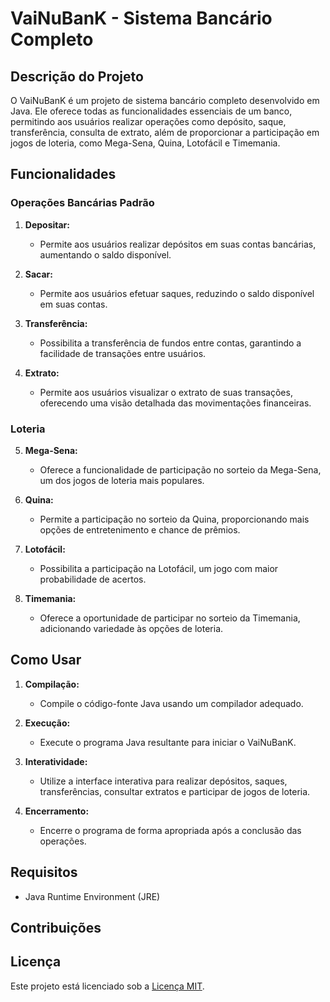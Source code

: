 
# VaiNuBanK - Sistema Bancário Completo

## Descrição do Projeto

O VaiNuBanK é um projeto de sistema bancário completo desenvolvido em Java. Ele oferece todas as funcionalidades essenciais de um banco, permitindo aos usuários realizar operações como depósito, saque, transferência, consulta de extrato, além de proporcionar a participação em jogos de loteria, como Mega-Sena, Quina, Lotofácil e Timemania.

## Funcionalidades

### Operações Bancárias Padrão

1.  **Depositar:**
    
    -   Permite aos usuários realizar depósitos em suas contas bancárias, aumentando o saldo disponível.
2.  **Sacar:**
    
    -   Permite aos usuários efetuar saques, reduzindo o saldo disponível em suas contas.
3.  **Transferência:**
    
    -   Possibilita a transferência de fundos entre contas, garantindo a facilidade de transações entre usuários.
4.  **Extrato:**
    
    -   Permite aos usuários visualizar o extrato de suas transações, oferecendo uma visão detalhada das movimentações financeiras.

### Loteria

5.  **Mega-Sena:**
    
    -   Oferece a funcionalidade de participação no sorteio da Mega-Sena, um dos jogos de loteria mais populares.
6.  **Quina:**
    
    -   Permite a participação no sorteio da Quina, proporcionando mais opções de entretenimento e chance de prêmios.
7.  **Lotofácil:**
    
    -   Possibilita a participação na Lotofácil, um jogo com maior probabilidade de acertos.
8.  **Timemania:**
    
    -   Oferece a oportunidade de participar no sorteio da Timemania, adicionando variedade às opções de loteria.

## Como Usar

1.  **Compilação:**
    
    -   Compile o código-fonte Java usando um compilador adequado.
2.  **Execução:**
    
    -   Execute o programa Java resultante para iniciar o VaiNuBanK.
3.  **Interatividade:**
    
    -   Utilize a interface interativa para realizar depósitos, saques, transferências, consultar extratos e participar de jogos de loteria.
4.  **Encerramento:**
    
    -   Encerre o programa de forma apropriada após a conclusão das operações.

## Requisitos

-   Java Runtime Environment (JRE)

## Contribuições



## Licença

Este projeto está licenciado sob a [Licença MIT](#).
